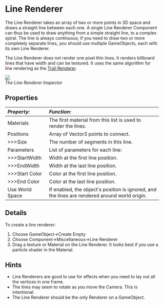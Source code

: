 Line Renderer
=============


The <span class=keyword>Line Renderer</span> takes an array of two or more points in 3D space and draws a straight line between each one. A single Line Renderer Component can thus be used to draw anything from a simple straight line, to a complex spiral. The line is always continuous; if you need to draw two or more completely separate lines, you should use multiple GameObjects, each with its own Line Renderer.

The Line Renderer does not render one pixel thin lines. It renders billboard lines that have width and can be textured. It uses the same algorithm for line rendering as the [Trail Renderer](class-TrailRenderer.html).

![](http://docwiki.hq.unity3d.com/uploads/Main/Inspector-LineRenderer.png)  
_The Line Renderer <span class=keyword>Inspector</span>_

Properties
----------



|**_Property:_** |**_Function:_** |
|:---|:---|
|<span class=component>Materials</span>     |The first material from this list is used to render the lines. |
|<span class=component>Positions</span>     |Array of Vector3 points to connect. |
|>>><span class=component>Size</span>       |The number of segments in this line. |
|<span class=component>Parameters</span>    |List of parameters for each line: |
|>>><span class=component>StartWidth</span> |Width at the first line position. |
|>>><span class=component>EndWidth</span>   |Width at the last line position. |
|>>><span class=component>Start Color</span>|Color at the first line position. |
|>>><span class=component>End Color</span>  |Color at the last line position. |
|<span class=component>Use World Space</span>   |If enabled, the object's position is ignored, and the lines are rendered around world origin. |

Details
-------


To create a line renderer:
1. Choose <span class=menu>GameObject->Create Empty</span>
1. Choose <span class=menu>Component->Miscellaneous->Line Renderer</span>
1. Drag a texture or <span class=keyword>Material</span> on the Line Renderer. It looks best if you use a particle shader in the Material.

Hints
-----

* Line Renderers are good to use for effects when you need to lay out all the vertices in one frame.
* The lines may seem to rotate as you move the <span class=keyword>Camera</span>. This is intentional.
* The Line Renderer should be the only Renderer on a GameObject.
